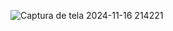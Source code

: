 ![Captura de tela 2024-11-16 214221](https://github.com/user-attachments/assets/8b03bc2f-e6f4-4f74-a5b5-8a3efaac460f)
